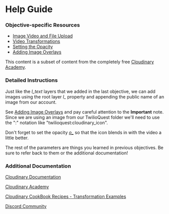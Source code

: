 # Help Guide

### Objective-specific Resources
* [Image Video and File Upload](https://cloudinary.com/documentation/image_video_and_file_upload)
* [Video Transformations](https://cloudinary.com/documentation/video_manipulation_and_delivery)
* [Setting the Opacity](https://cloudinary.com/documentation/transformation_reference#o_opacity)
* [Adding Image Overlays](https://cloudinary.com/documentation/video_manipulation_and_delivery#adding_image_overlays)


This content is a subset of content from the completely free [Cloudinary Academy](https://training.cloudinary.com/). 


### Detailed Instructions

Just like the _l_text_ layers that we added in the last objective, we can add images using the root layer _l\__ property and appending the public name of an image from our account. 

See [Adding Image Overlays](https://cloudinary.com/documentation/video_manipulation_and_delivery#adding_image_overlays) and pay careful attention to the **Important** note. Since we are using an image from our TwilioQuest folder we'll need to use the ":" notation like "twilioquest:cloudinary_icon".

Don't forget to set the opacity [_o\__](https://cloudinary.com/documentation/transformation_reference#o_opacity) so that the icon blends in with the video a little better. 

The rest of the parameters are things you learned in previous objectives. Be sure to refer back to them or the additional documentation!


### Additional Documentation

[Cloudinary Documentation](https://cloudinary.com/documentation?utm_source=twilio&utm_medium=event&utm_campaign=cloudinary-twilioquest-2021)

[Cloudinary Academy](https://training.cloudinary.com?utm_source=twilio&utm_medium=event&utm_campaign=cloudinary-twilioquest-2021)

[Cloudinary CookBook Recipes - Transformation Examples](https://cloudinary.com/cookbook?utm_source=twilio&utm_medium=event&utm_campaign=cloudinary-twilioquest-2021)

[Discord Community](https://discord.gg/CCsubwFbvd)
